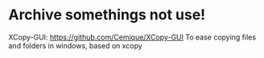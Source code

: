 # Archive somethings not use!
XCopy-GUI: https://github.com/Cemique/XCopy-GUI
To ease copying files and folders in windows, based on xcopy

